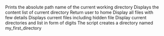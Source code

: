 Prints the absolute path name of the current working directory
Displays the content list of current directory
Return user to home
Display all files with few details
Displays current files including hidden file
Display current directories and list in form of digits
The script creates a directory named my_first_directory 
